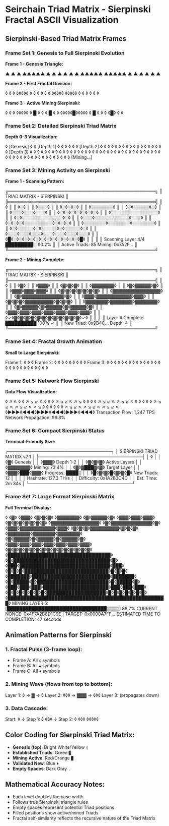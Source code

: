 # Seirchain Triad Matrix - Sierpinski Fractal ASCII Visualization

## Sierpinski-Based Triad Matrix Frames

### Frame Set 1: Genesis to Full Sierpinski Evolution
**Frame 1 - Genesis Triangle:**

▲
▲ ▲
▲▲▲▲▲
▲     ▲
▲ ▲   ▲ ▲
▲▲▲▲▲ ▲▲▲▲▲
▲           ▲
▲ ▲         ▲ ▲

**Frame 2 - First Fractal Division:**

◊
◊ ◊
◊◊◊◊◊
◊     ◊
◊ ◊   ◊ ◊
◊◊◊◊◊ ◊◊◊◊◊
◊           ◊
◊ ◊         ◊ ◊

**Frame 3 - Active Mining Sierpinski:**

◊
◊ ◊
◊◊◊◊◊
◊  █  ◊
◊ ◊ █ ◊ ◊
◊◊◊◊◊█◊◊◊◊◊
◊     █     ◊
◊ ◊   ◊█◊   ◊ ◊

### Frame Set 2: Detailed Sierpinski Triad Matrix
**Depth 0-3 Visualization:**

◊                    [Genesis]
◊ ◊                   [Depth 1]
◊   ◊
◊ ◊ ◊ ◊                 [Depth 2]
◊       ◊
◊ ◊     ◊ ◊
◊   ◊   ◊   ◊
◊ ◊ ◊ ◊ ◊ ◊ ◊ ◊             [Depth 3]
◊               ◊
◊ ◊             ◊ ◊
◊   ◊           ◊   ◊
◊ ◊ ◊ ◊         ◊ ◊ ◊ ◊
◊       ◊       ◊       ◊
◊ ◊     ◊ ◊     ◊ ◊     ◊ ◊
◊   ◊   ◊   ◊   ◊   ◊   ◊   ◊
◊ ◊ ◊ ◊ ◊ ◊ ◊ ◊ ◊ ◊ ◊ ◊ ◊ ◊ ◊ ◊     [Mining...]

### Frame Set 3: Mining Activity on Sierpinski
**Frame 1 - Scanning Pattern:**

╔═══════════════════════════════════════════════╗
║            TRIAD MATRIX - SIERPINSKI          ║
╠═══════════════════════════════════════════════╣
║                    ◊                          ║
║                   ◊░◊                         ║
║                  ◊░░░◊                        ║
║                 ◊░◊░◊░◊                       ║
║                ◊░░░░░░░◊                      ║
║               ◊░◊░░░░░◊░◊                     ║
║              ◊░░░◊░░░◊░░░◊                    ║
║             ◊░◊░◊░◊░◊░◊░◊░◊                   ║
║            ◊░░░░░░░░░░░░░░░◊                  ║
║           ◊░◊░░░░░░░░░░░░░◊░◊                 ║
║          ◊░░░◊░░░░░░░░░░░◊░░░◊                ║
║         ◊░◊░◊░◊░░░░░░░░░◊░◊░◊░◊               ║
║        ◊░░░░░░░◊░░░░░░░◊░░░░░░░◊              ║
║       ◊░◊░░░░░◊░◊░░░░░◊░◊░░░░░◊░◊             ║
║      ◊░░░◊░░░◊░░░◊░░░◊░░░◊░░░◊░░░◊            ║
║     ◊█◊░◊░◊░◊░◊░◊░◊░◊░◊░◊░◊░◊░◊█◊           ║
║                                               ║
║ Scanning Layer 4/4 █████████░ 90.2%          ║
║ Active Triads: 85  Mining: 0x7A2F...          ║
╚═══════════════════════════════════════════════╝

**Frame 2 - Mining Complete:**

╔═══════════════════════════════════════════════╗
║            TRIAD MATRIX - SIERPINSKI          ║
╠═══════════════════════════════════════════════╣
║                    ◊                          ║
║                   ◊▓◊                         ║
║                  ◊▓▓▓◊                        ║
║                 ◊▓◊▓◊▓◊                       ║
║                ◊▓▓▓▓▓▓▓◊                      ║
║               ◊▓◊▓▓▓▓▓◊▓◊                     ║
║              ◊▓▓▓◊▓▓▓◊▓▓▓◊                    ║
║             ◊▓◊▓◊▓◊▓◊▓◊▓◊▓◊                   ║
║            ◊▓▓▓▓▓▓▓▓▓▓▓▓▓▓▓◊                  ║
║           ◊▓◊▓▓▓▓▓▓▓▓▓▓▓▓▓◊▓◊                 ║
║          ◊▓▓▓◊▓▓▓▓▓▓▓▓▓▓▓◊▓▓▓◊                ║
║         ◊▓◊▓◊▓◊▓▓▓▓▓▓▓▓▓◊▓◊▓◊▓◊               ║
║        ◊▓▓▓▓▓▓▓◊▓▓▓▓▓▓▓◊▓▓▓▓▓▓▓◊              ║
║       ◊▓◊▓▓▓▓▓◊▓◊▓▓▓▓▓◊▓◊▓▓▓▓▓◊▓◊             ║
║      ◊▓▓▓◊▓▓▓◊▓▓▓◊▓▓▓◊▓▓▓◊▓▓▓◊▓▓▓◊            ║
║     ◊✓◊▓◊▓◊▓◊▓◊▓◊▓◊▓◊▓◊▓◊▓◊▓◊▓◊✓◊           ║
║                                               ║
║ Layer 4 Complete ██████████ 100% ✓           ║
║ New Triad: 0x9B4C... Depth: 4                ║
╚═══════════════════════════════════════════════╝

### Frame Set 4: Fractal Growth Animation
**Small to Large Sierpinski:**

Frame 1:     ◊
◊ ◊
Frame 2:     ◊
◊ ◊
◊   ◊
◊ ◊ ◊ ◊
Frame 3:     ◊
◊ ◊
◊   ◊
◊ ◊ ◊ ◊
◊       ◊
◊ ◊     ◊ ◊
◊   ◊   ◊   ◊
◊ ◊ ◊ ◊ ◊ ◊ ◊ ◊

### Frame Set 5: Network Flow Sierpinski
**Data Flow Visualization:**

◊
↗ ↖
◊   ◊
↗ ↘ ↙ ↖
◊   ◊   ◊
↗ ↘ ↙ ↖ ↗ ↘
◊   ◊   ◊   ◊
↗ ↘ ↙ ↖ ↗ ↘ ↙ ↖
◊   ◊   ◊   ◊   ◊
↗ ↘ ↙ ↖ ↗ ↘ ↙ ↖ ↗ ↘
◊   ◊   ◊   ◊   ◊   ◊
↗ ↘ ↙ ↖ ↗ ↘ ↙ ↖ ↗ ↘ ↙ ↖
◊►►►◊◄◄◄◊►►►◊◄◄◄◊►►►◊◄◄◄◊
Transaction Flow: 1,247 TPS
Network Propagation: 99.8%

### Frame Set 6: Compact Sierpinski Status
**Terminal-Friendly Size:**

┌─────────────────────────────────┐
│ SIERPINSKI TRIAD MATRIX v2.1    │
├─────────────────────────────────┤
│        ◊                        │
│       ◊▓◊       Genesis         │
│      ◊▓▓▓◊      Depth 1-2       │
│     ◊▓◊▓◊▓◊     Active Layers   │
│    ◊▓▓▓▓▓▓▓◊    Mining: 73.4%   │
│   ◊▓◊▓███▓◊▓◊   Target Layer    │
│  ◊▓▓▓◊███◊▓▓▓◊  Progress: ████▒ │
│ ◊█◊▓◊▓◊█◊▓◊▓◊█◊ New Triads: 12 │
│                                 │
│ Hashrate: 127.3 TH/s            │
│ Difficulty: 0x1A2B3C4D          │
│ Est. Time: 2m 34s               │
└─────────────────────────────────┘

### Frame Set 7: Large Format Sierpinski Matrix
**Full Terminal Display:**

◊
◊▓◊
◊▓▓▓◊
◊▓◊▓◊▓◊
◊▓▓▓▓▓▓▓◊
◊▓◊▓▓▓▓▓◊▓◊
◊▓▓▓◊▓▓▓◊▓▓▓◊
◊▓◊▓◊▓◊▓◊▓◊▓◊▓◊
◊▓▓▓▓▓▓▓▓▓▓▓▓▓▓▓◊
◊▓◊▓▓▓▓▓▓▓▓▓▓▓▓▓◊▓◊
◊▓▓▓◊▓▓▓▓▓▓▓▓▓▓▓◊▓▓▓◊
◊▓◊▓◊▓◊▓▓▓▓▓▓▓▓▓◊▓◊▓◊▓◊
◊▓▓▓▓▓▓▓◊▓▓▓▓▓▓▓◊▓▓▓▓▓▓▓◊
◊▓◊▓▓▓▓▓◊▓◊▓▓▓▓▓◊▓◊▓▓▓▓▓◊▓◊
◊▓▓▓◊▓▓▓◊▓▓▓◊▓▓▓◊▓▓▓◊▓▓▓◊▓▓▓◊
◊▓◊▓◊▓◊▓◊▓◊▓◊▓◊▓◊▓◊▓◊▓◊▓◊▓◊▓◊▓◊
◊█████████████████████████████████◊
◊█◊███████████████████████████████◊█◊
◊███◊█████████████████████████████◊███◊
◊█◊█◊█◊███████████████████████████◊█◊█◊█◊
◊███████◊█████████████████████████◊███████◊
◊█◊█████◊█◊███████████████████████◊█◊█████◊█◊
◊███◊███◊███◊█████████████████████◊███◊███◊███◊
◊█◊█◊█◊█◊█◊█◊█◊███████████████████◊█◊█◊█◊█◊█◊█◊█◊
◊███████████████████████████████████████████████████◊
MINING LAYER 5: [████████████████████████████████▒▒▒▒] 89.7%
CURRENT NONCE: 0x4F7A2B8D1C9E | TARGET: 0x0000A7FF...
ESTIMATED TIME TO COMPLETION: 47 seconds

## Animation Patterns for Sierpinski

### 1. Fractal Pulse (3-frame loop):
- Frame A: All `◊` symbols
- Frame B: All `◆` symbols  
- Frame C: All `♦` symbols

### 2. Mining Wave (flows from top to bottom):

Layer 1: ◊ → ▓ → ◊
Layer 2: ◊◊◊ → ▓▓▓ → ◊◊◊
Layer 3: (propagates down)

### 3. Data Cascade:

Start:  ◊
↓
Step 1: ◊
◊◊◊
↓
Step 2: ◊
◊◊◊
◊◊◊◊◊

## Color Coding for Sierpinski Triad Matrix:
- **Genesis (top)**: Bright White/Yellow `◊`
- **Established Triads**: Green `▓`
- **Mining Active**: Red/Orange `█`
- **Validated New**: Blue `♦`
- **Empty Spaces**: Dark Gray `.`

## Mathematical Accuracy Notes:
- Each level doubles the base width
- Follows true Sierpinski triangle rules
- Empty spaces represent potential Triad positions
- Filled positions show active/mined Triads
- Fractal self-similarity reflects the recursive nature of the Triad Matrix
